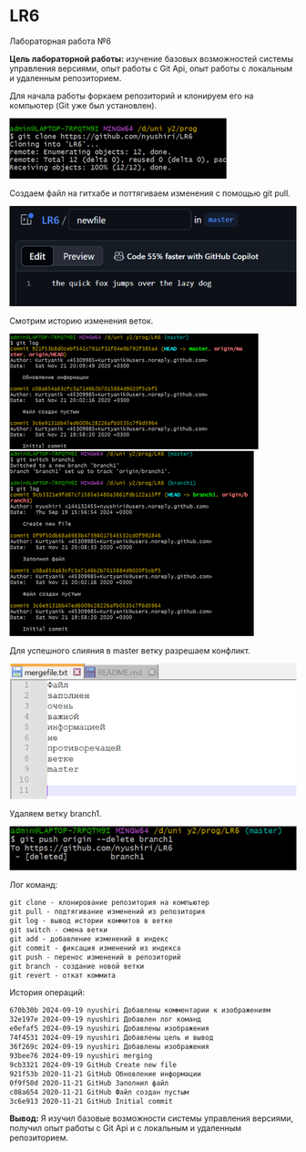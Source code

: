 # LR6
Лабораторная работа №6

**Цель лабораторной работы:** изучение базовых возможностей системы управления версиями, опыт работы с Git Api, опыт работы с локальным и удаленным репозиторием. 

Для начала работы форкаем репозиторий и клонируем его на компьютер (Git уже был установлен).

![Скриншот клонирования репозитория](clone.png)

Создаем файл на гитхабе и поттягиваем изменения с помощью git pull.

![Скриншот создания файла на гитхабе](new_file.png)

Смотрим историю изменения веток.

![Скриншот истории изменений ветки master](log1.png)
![Скриншот истории изменений ветки branch1](log2.png)

Для успешного слияния в master ветку разрешаем конфликт.

![Скриншот измененного файла с конфликтом](automergefile.png)

Удаляем ветку branch1.

![Скриншот удаления ветки branch1](delete.png)

Лог команд:
```
git clone - клонирование репозитория на компьютер
git pull - подтягивание изменений из репозитория
git log - вывод истории коммитов в ветке
git switch - смена ветки
git add - добавление изменений в индекс
git commit - фиксация изменений из индекса
git push - перенос изменений в репозиторий 
git branch - создание новой ветки
git revert - откат коммита
```
История операций:
```
670b30b 2024-09-19 nyushiri Добавлены комментарии к изображениям
32e197e 2024-09-19 nyushiri Добавлен лог команд
e0efaf5 2024-09-19 nyushiri Добавлены изображения
74f4531 2024-09-19 nyushiri Добавлены цель и вывод
36f269c 2024-09-19 nyushiri Добавлены изображения
93bee76 2024-09-19 nyushiri merging
9cb3321 2024-09-19 GitHub Create new file
921f53b 2020-11-21 GitHub Обновление информации
0f9f50d 2020-11-21 GitHub Заполнил файл
c08a654 2020-11-21 GitHub Файл создан пустым
3c6e913 2020-11-21 GitHub Initial commit

```
**Вывод:** Я изучил базовые возможности системы управления версиями, получил опыт работы с Git Api и с локальным и удаленным репозиторием.	
